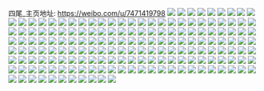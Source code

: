 四尾_主页地址: https://weibo.com/u/7471419798 
![](https://wx4.sinaimg.cn/mw2000/0089DjAWly1h9gvf3v8aej30u014r48l.jpg) 
![](https://wx4.sinaimg.cn/mw2000/0089DjAWly1h98w9xv4a7j31yt2ykx6q.jpg) 
![](https://wx4.sinaimg.cn/mw2000/0089DjAWly1h8vk1sjwyfj31s32ds1kz.jpg) 
![](https://wx4.sinaimg.cn/mw2000/0089DjAWly1h8mx6xwcymj30lz0lzq8d.jpg) 
![](https://wx4.sinaimg.cn/mw2000/0089DjAWly1h7l9qnwlkwj323p28pu0y.jpg) 
![](https://wx4.sinaimg.cn/mw2000/0089DjAWly1h7l9qlnvdyj30kx0km42f.jpg) 
![](https://wx4.sinaimg.cn/mw2000/0089DjAWly1h79o3pc2rlj32c03407wi.jpg) 
![](https://wx4.sinaimg.cn/mw2000/0089DjAWly1h79o6jlgjij32qr2qrkjl.jpg) 
![](https://wx4.sinaimg.cn/mw2000/0089DjAWly1h70gry4g4qj32c03407wi.jpg) 
![](https://wx4.sinaimg.cn/mw2000/0089DjAWly1h70gsbhanaj32c0340k2u.jpg) 
![](https://wx4.sinaimg.cn/mw2000/0089DjAWly1h70gsdwmbej30zk1coajq.jpg) 
![](https://wx4.sinaimg.cn/mw2000/0089DjAWly1h70gsg7i31j32c0331hdt.jpg) 
![](https://wx4.sinaimg.cn/mw2000/0089DjAWly1h6yad9rkbvj32c033y7al.jpg) 
![](https://wx4.sinaimg.cn/mw2000/0089DjAWly1h6p0qsmfc5j30u013z0yl.jpg) 
![](https://wx4.sinaimg.cn/mw2000/0089DjAWly1h68o5pj77aj32c0340kjn.jpg) 
![](https://wx4.sinaimg.cn/mw2000/0089DjAWly1h61rkjjjisj31vs2hjq7i.jpg) 
![](https://wx4.sinaimg.cn/mw2000/0089DjAWly1h61rkhdtkvj30ww164dnq.jpg) 
![](https://wx4.sinaimg.cn/mw2000/0089DjAWly1h4zkavti6lj3291302u0y.jpg) 
![](https://wx4.sinaimg.cn/mw2000/0089DjAWly1h4zkawwa50j324g2txqv6.jpg) 
![](https://wx4.sinaimg.cn/mw2000/0089DjAWly1h4zkayaj3ij31yl2lsnpe.jpg) 
![](https://wx4.sinaimg.cn/mw2000/0089DjAWly1h5apzco812j30u0155ams.jpg) 
![](https://wx4.sinaimg.cn/mw2000/0089DjAWly1h4h3zvy3xej32p820x7wi.jpg) 
![](https://wx4.sinaimg.cn/mw2000/0089DjAWly1h4fyev0vjij31l5246b29.jpg) 
![](https://wx4.sinaimg.cn/mw2000/0089DjAWly1h4eu6468ykj32c02c0qv6.jpg) 
![](https://wx4.sinaimg.cn/mw2000/0089DjAWly1h4eu62scw5j31rk2dob29.jpg) 
![](https://wx4.sinaimg.cn/mw2000/0089DjAWly1h4eu656ok6j326t26tnpd.jpg) 
![](https://wx4.sinaimg.cn/mw2000/0089DjAWly1h4c2wvd3ldj30u00u043h.jpg) 
![](https://wx4.sinaimg.cn/mw2000/0089DjAWly1h4a021hpnej30rc0sgq6o.jpg) 
![](https://wx4.sinaimg.cn/mw2000/0089DjAWly1h47wzpl8thj31791lotmt.jpg) 
![](https://wx4.sinaimg.cn/mw2000/0089DjAWly1h47wzst6dhj33402c0x6q.jpg) 
![](https://wx4.sinaimg.cn/mw2000/0089DjAWly1h43bpbo1nej30u0141dlg.jpg) 
![](https://wx4.sinaimg.cn/mw2000/0089DjAWly1h3oc3dgdezj30u012utey.jpg) 
![](https://wx4.sinaimg.cn/mw2000/0089DjAWly1h3oc3bxwloj30u0140qdk.jpg) 
![](https://wx4.sinaimg.cn/mw2000/0089DjAWly1h4dimwwxs0j30u00u00wh.jpg) 
![](https://wx4.sinaimg.cn/mw2000/0089DjAWly1h3hd7iucoaj314v0mzwnc.jpg) 
![](https://wx4.sinaimg.cn/mw2000/0089DjAWly1h3hd7jc9atj30hr0no793.jpg) 
![](https://wx4.sinaimg.cn/mw2000/0089DjAWly1h3eqrn1b7tj30u0140k5e.jpg) 
![](https://wx4.sinaimg.cn/mw2000/0089DjAWly1h3ejn1mud8j31q1327qv5.jpg) 
![](https://wx4.sinaimg.cn/mw2000/0089DjAWly1h3ejn36jo3j30u0148195.jpg) 
![](https://wx4.sinaimg.cn/mw2000/0089DjAWly1h3ejn0prt8j30mi0miwm5.jpg) 
![](https://wx4.sinaimg.cn/mw2000/0089DjAWly1h3fpenpwujj31rf2ds7wh.jpg) 
![](https://wx4.sinaimg.cn/mw2000/0089DjAWly1h3aldaqeolj31v21zte81.jpg) 
![](https://wx4.sinaimg.cn/mw2000/0089DjAWly1h3aldh1rayj31r02bz7wh.jpg) 
![](https://wx4.sinaimg.cn/mw2000/0089DjAWly1h3aldex2gzj32602w0hdu.jpg) 
![](https://wx4.sinaimg.cn/mw2000/0089DjAWly1h34mlatewkj31sc2d0e82.jpg) 
![](https://wx4.sinaimg.cn/mw2000/0089DjAWly1h2vbk8rv4sj32c03401kz.jpg) 
![](https://wx4.sinaimg.cn/mw2000/0089DjAWly1h2vbk9w60nj31x12k1hdt.jpg) 
![](https://wx4.sinaimg.cn/mw2000/0089DjAWly1h2vbk30bhpj32c0340u0x.jpg) 
![](https://wx4.sinaimg.cn/mw2000/0089DjAWly1h2vbkc6p6gj31sc2ds4qq.jpg) 
![](https://wx4.sinaimg.cn/mw2000/0089DjAWly1h2t4gnst8ej30pe0pete8.jpg) 
![](https://wx4.sinaimg.cn/mw2000/0089DjAWly1h2t4gizibmj30tu0tu15l.jpg) 
![](https://wx4.sinaimg.cn/mw2000/0089DjAWly1h2t4ggz1gvj30u00u0n6q.jpg) 
![](https://wx4.sinaimg.cn/mw2000/0089DjAWly1h2t4gjp796j30tu0tudo3.jpg) 
![](https://wx4.sinaimg.cn/mw2000/0089DjAWly1h2t4gk2uutj30n00n00t4.jpg) 
![](https://wx4.sinaimg.cn/mw2000/0089DjAWly1h2t4gl77ucj30tu0tu46o.jpg) 
![](https://wx4.sinaimg.cn/mw2000/0089DjAWly1h2t4gn62abj30u40u4ajf.jpg) 
![](https://wx4.sinaimg.cn/mw2000/0089DjAWly1h2t4gm6vvqj30u00u04bj.jpg) 
![](https://wx4.sinaimg.cn/mw2000/0089DjAWly1h2lwwhisc7j322o340hdx.jpg) 
![](https://wx4.sinaimg.cn/mw2000/0089DjAWly1h2kuukhp27j31py2dr4qq.jpg) 
![](https://wx4.sinaimg.cn/mw2000/0089DjAWly1h2kuumvvquj31r0340npd.jpg) 
![](https://wx4.sinaimg.cn/mw2000/0089DjAWly1h2g6tvm16cj32bz3404qr.jpg) 
![](https://wx4.sinaimg.cn/mw2000/0089DjAWly1h2g6ttogj3j32c0341b2a.jpg) 
![](https://wx4.sinaimg.cn/mw2000/0089DjAWly1h25yv5w0fnj31fj1wp1kx.jpg) 
![](https://wx4.sinaimg.cn/mw2000/0089DjAWly1h22er7cs7gj30pw1487cq.jpg) 
![](https://wx4.sinaimg.cn/mw2000/0089DjAWly1h1xi75siimj30n00upacn.jpg) 
![](https://wx4.sinaimg.cn/mw2000/0089DjAWly1h1mwcd7lp3j30u012uaef.jpg) 
![](https://wx4.sinaimg.cn/mw2000/0089DjAWly1h211day4bij32aq33zkjo.jpg) 
![](https://wx4.sinaimg.cn/mw2000/0089DjAWly1h11gz5829ej30u013kn47.jpg) 
![](https://wx4.sinaimg.cn/mw2000/0089DjAWly1h0r0xk1wuej30mm1d143a.jpg) 
![](https://wx4.sinaimg.cn/mw2000/0089DjAWly1h1idreyqbkj30u013t7cv.jpg) 
![](https://wx4.sinaimg.cn/mw2000/0089DjAWly1h5hxsma02oj31e81uzqv5.jpg) 
![](https://wx4.sinaimg.cn/mw2000/0089DjAWly1gyvkbwhxldj306e067glj.jpg) 
![](https://wx4.sinaimg.cn/mw2000/0089DjAWly1gynl8drfihj30u014dn2s.jpg) 
![](https://wx4.sinaimg.cn/mw2000/0089DjAWly1gynl8cxqdwj30mu0uiady.jpg) 
![](https://wx4.sinaimg.cn/mw2000/0089DjAWly1gynl8eeygyj30mu14jgp3.jpg) 
![](https://wx4.sinaimg.cn/mw2000/0089DjAWly1gynl8ev6skj30u0140thx.jpg) 
![](https://wx4.sinaimg.cn/mw2000/0089DjAWly1gykjezkixtj30lp0t840t.jpg) 
![](https://wx4.sinaimg.cn/mw2000/0089DjAWly1gyiz1j7d2wj30u014dn4e.jpg) 
![](https://wx4.sinaimg.cn/mw2000/0089DjAWly1gxv3lomq3kj30u014078t.jpg) 
![](https://wx4.sinaimg.cn/mw2000/0089DjAWly1gxqjga5e21j30u016t111.jpg) 
![](https://wx4.sinaimg.cn/mw2000/0089DjAWly1gxqjg9aunkj30u0146n76.jpg) 
![](https://wx4.sinaimg.cn/mw2000/0089DjAWly1gxoxkf7paxj30u01397ak.jpg) 
![](https://wx4.sinaimg.cn/mw2000/0089DjAWly1gxoxl1hynfj30u01397d8.jpg) 
![](https://wx4.sinaimg.cn/mw2000/0089DjAWly1gxcolizmtqj30u0190dkg.jpg) 
![](https://wx4.sinaimg.cn/mw2000/0089DjAWly1gx7t1sshi5j30k10rsgoc.jpg) 
![](https://wx4.sinaimg.cn/mw2000/0089DjAWly1gx7t1tod8cj30jx0rsacq.jpg) 
![](https://wx4.sinaimg.cn/mw2000/0089DjAWly1gx1n5n0p66j30n01dsn3e.jpg) 
![](https://wx4.sinaimg.cn/mw2000/0089DjAWly1gx1n5o8eq5j30n01dsjxb.jpg) 
![](https://wx4.sinaimg.cn/mw2000/0089DjAWly1gwypwdecmdj30u0140n3m.jpg) 
![](https://wx4.sinaimg.cn/mw2000/0089DjAWly1gww3toyfvvj30u013l464.jpg) 
![](https://wx4.sinaimg.cn/mw2000/0089DjAWly1gww3tojltlj30u0140dmu.jpg) 
![](https://wx4.sinaimg.cn/mw2000/0089DjAWly1gwv63y4hucj30qo1be79z.jpg) 
![](https://wx4.sinaimg.cn/mw2000/0089DjAWly1gwqhvn5mihj30u0141nao.jpg) 
![](https://wx4.sinaimg.cn/mw2000/0089DjAWly1gwn0nkxf88j30u00u0wla.jpg) 
![](https://wx4.sinaimg.cn/mw2000/0089DjAWly1gwm3qtn3akj30n01dsdl1.jpg) 
![](https://wx4.sinaimg.cn/mw2000/0089DjAWly1gwgymjakuhj30u0144n4e.jpg) 
![](https://wx4.sinaimg.cn/mw2000/0089DjAWly1h23j20x9u8j30t112qnbj.jpg) 
![](https://wx4.sinaimg.cn/mw2000/0089DjAWly1gw9200lrezj30u0140qaq.jpg) 
![](https://wx4.sinaimg.cn/mw2000/0089DjAWly1gw829rtpgfj31400u0129.jpg) 
![](https://wx4.sinaimg.cn/mw2000/0089DjAWly1gw82bw1unaj30u014079v.jpg) 
![](https://wx4.sinaimg.cn/mw2000/0089DjAWly1gw829slpnxj30u0140afz.jpg) 
![](https://wx4.sinaimg.cn/mw2000/0089DjAWly1gw82bvhgj1j30u0140jx0.jpg) 
![](https://wx4.sinaimg.cn/mw2000/0089DjAWly1gw7mr0ep42j30u0140tfr.jpg) 
![](https://wx4.sinaimg.cn/mw2000/0089DjAWly1gw7mr110bxj31400u046a.jpg) 
![](https://wx4.sinaimg.cn/mw2000/0089DjAWly1gw3fw4wl8hj30u10u0gpo.jpg) 
![](https://wx4.sinaimg.cn/mw2000/0089DjAWly1gvyr0rb3toj30u013zjy4.jpg) 
![](https://wx4.sinaimg.cn/mw2000/0089DjAWly1gvyr0sh58ij30u00u0aes.jpg) 
![](https://wx4.sinaimg.cn/mw2000/0089DjAWly1gvpe8u6clkj60u0142q7z02.jpg) 
![](https://wx4.sinaimg.cn/mw2000/0089DjAWly1gvpe8uhc7kj60u0140dkc02.jpg) 
![](https://wx4.sinaimg.cn/mw2000/0089DjAWly1gvn2b4frqkj60u00u0wl502.jpg) 
![](https://wx4.sinaimg.cn/mw2000/0089DjAWly1gvjm1t8ok5j60u014ewj502.jpg) 
![](https://wx4.sinaimg.cn/mw2000/0089DjAWly1gvgc5061bgj60u0165gt502.jpg) 
![](https://wx4.sinaimg.cn/mw2000/0089DjAWly1gvgdpfpw07j60qy0qy47402.jpg) 
![](https://wx4.sinaimg.cn/mw2000/0089DjAWly1gvgdph9apfj30tu0u244f.jpg) 
![](https://wx4.sinaimg.cn/mw2000/0089DjAWly1gvgc4yebmuj30u00uewih.jpg) 
![](https://wx4.sinaimg.cn/mw2000/0089DjAWly1gvf4b34ymwj30u00u00yq.jpg) 
![](https://wx4.sinaimg.cn/mw2000/0089DjAWly1gvcgt2iiq8j60u012tn5z02.jpg) 
![](https://wx4.sinaimg.cn/mw2000/0089DjAWly1gv9akwtk0xj61400u0agn02.jpg) 
![](https://wx4.sinaimg.cn/mw2000/0089DjAWly1h23j1dwhjsj30zk1be7hq.jpg) 
![](https://wx4.sinaimg.cn/mw2000/0089DjAWly1gv7mrmsqz5j60u014hgt102.jpg) 
![](https://wx4.sinaimg.cn/mw2000/0089DjAWly1gv6n208gm3j60u01407f002.jpg) 
![](https://wx4.sinaimg.cn/mw2000/0089DjAWly1gv6n1zv59kj60u014013902.jpg) 
![](https://wx4.sinaimg.cn/mw2000/0089DjAWly1gv079kiiacj60u0140gxw02.jpg) 
![](https://wx4.sinaimg.cn/mw2000/0089DjAWly1guxqo3p6e8j60u015bk2102.jpg) 
![](https://wx4.sinaimg.cn/mw2000/0089DjAWly1guxqo7mq8sj60u00u0agk02.jpg) 
![](https://wx4.sinaimg.cn/mw2000/0089DjAWgy1guw4ju1g9aj60u014047s02.jpg) 
![](https://wx4.sinaimg.cn/mw2000/0089DjAWgy1guw4jv8tmaj60u00u044v02.jpg) 
![](https://wx4.sinaimg.cn/mw2000/0089DjAWly1gusz4r5g3zj60u00u0gui02.jpg) 
![](https://wx4.sinaimg.cn/mw2000/0089DjAWly1gusz4qgrcxj613a0u0jye02.jpg) 
![](https://wx4.sinaimg.cn/mw2000/0089DjAWly1guqavglacmj60u014mtm602.jpg) 
![](https://wx4.sinaimg.cn/mw2000/0089DjAWly1guqavf5upfj60u013s4b402.jpg) 
![](https://wx4.sinaimg.cn/mw2000/0089DjAWly1guqavhbcpmj60ss0sun1d02.jpg) 
![](https://wx4.sinaimg.cn/mw2000/0089DjAWly1guqavihwc2j60u00ug78t02.jpg) 
![](https://wx4.sinaimg.cn/mw2000/0089DjAWly1gul8gzdd4aj60u013gjxh02.jpg) 
![](https://wx4.sinaimg.cn/mw2000/0089DjAWly1gul8h0apojj30u019d11b.jpg) 
![](https://wx4.sinaimg.cn/mw2000/0089DjAWly1gul8h0xmjhj60u012yq8402.jpg) 
![](https://wx4.sinaimg.cn/mw2000/0089DjAWly1gul8gyokt2j60u013zteo02.jpg) 
![](https://wx4.sinaimg.cn/mw2000/0089DjAWly1guhffygny9j60n00mgacc02.jpg) 
![](https://wx4.sinaimg.cn/mw2000/0089DjAWly1gug4zr2q8gj60u0140ahk02.jpg) 
![](https://wx4.sinaimg.cn/mw2000/0089DjAWly1gu80fp6slfj60u0140wnc02.jpg) 
![](https://wx4.sinaimg.cn/mw2000/0089DjAWly1gu3wpok4n2j32c0340qv5.jpg) 
![](https://wx4.sinaimg.cn/mw2000/0089DjAWly1gu1je1p7gvj33232akhdu.jpg) 
![](https://wx4.sinaimg.cn/mw2000/0089DjAWly1gtwszvjx6cj30u00u7gul.jpg) 
![](https://wx4.sinaimg.cn/mw2000/0089DjAWly1gtvlp4kduaj334021y4qq.jpg) 
![](https://wx4.sinaimg.cn/mw2000/0089DjAWly1gtpr9t4proj31o0280hdt.jpg) 
![](https://wx4.sinaimg.cn/mw2000/0089DjAWly1gtpr9weydtj32bt340npe.jpg) 
![](https://wx4.sinaimg.cn/mw2000/0089DjAWly1gtnjo7tjtej330u29mhdt.jpg) 
![](https://wx4.sinaimg.cn/mw2000/0089DjAWly1gtl4ouc8z2j31o01o0b0g.jpg) 
![](https://wx4.sinaimg.cn/mw2000/0089DjAWly1gtl4ovynujj31mc25sh69.jpg) 
![](https://wx4.sinaimg.cn/mw2000/0089DjAWly1gthu0wwihxj31400u0dpw.jpg) 
![](https://wx4.sinaimg.cn/mw2000/0089DjAWly1gthu0vjp6dj31o01o0b29.jpg) 
![](https://wx4.sinaimg.cn/mw2000/0089DjAWly1gthu0yfnnij31o01o01kx.jpg) 
![](https://wx4.sinaimg.cn/mw2000/0089DjAWly1gthaagiv4yj31fo1ww4qp.jpg) 
![](https://wx4.sinaimg.cn/mw2000/0089DjAWly1gthaafljswj31791ll7wh.jpg) 
![](https://wx4.sinaimg.cn/mw2000/0089DjAWly1gtgj22te35j31gu1ygqv5.jpg) 
![](https://wx4.sinaimg.cn/mw2000/0089DjAWly1gtgj2smsc2j32c02c0x6p.jpg) 
![](https://wx4.sinaimg.cn/mw2000/0089DjAWly1gtfceo6hvnj3255255x6p.jpg) 
![](https://wx4.sinaimg.cn/mw2000/0089DjAWly1gt7e1k8qadj31ds0n0qtu.jpg) 
![](https://wx4.sinaimg.cn/mw2000/0089DjAWly1gt0hug02fnj31o027uu0x.jpg) 
![](https://wx4.sinaimg.cn/mw2000/0089DjAWly1gszzigtcsdj30mz0ntq6b.jpg) 
![](https://wx4.sinaimg.cn/mw2000/0089DjAWly1gsvhyxjfb4j318v1kdk6s.jpg) 
![](https://wx4.sinaimg.cn/mw2000/0089DjAWly1gspver6440j33401poe82.jpg) 
![](https://wx4.sinaimg.cn/mw2000/0089DjAWly1gsoyq8cmncj30n00ddmy7.jpg) 
![](https://wx4.sinaimg.cn/mw2000/0089DjAWly1gsnyk12923j31o01o04qq.jpg) 
![](https://wx4.sinaimg.cn/mw2000/0089DjAWly1gsnyk34dyej31o01p27wh.jpg) 
![](https://wx4.sinaimg.cn/mw2000/0089DjAWly1gsnyk5mkckj333i2a1x6q.jpg) 
![](https://wx4.sinaimg.cn/mw2000/0089DjAWly1gshob07un7j31o01o07wh.jpg) 
![](https://wx4.sinaimg.cn/mw2000/0089DjAWly1gsgsspt2gcj327v2z5kjm.jpg) 
![](https://wx4.sinaimg.cn/mw2000/0089DjAWly1gsgssuwifqj329r31r4qr.jpg) 
![](https://wx4.sinaimg.cn/mw2000/0089DjAWly1gsgssywk1dj31o01nyb2a.jpg) 
